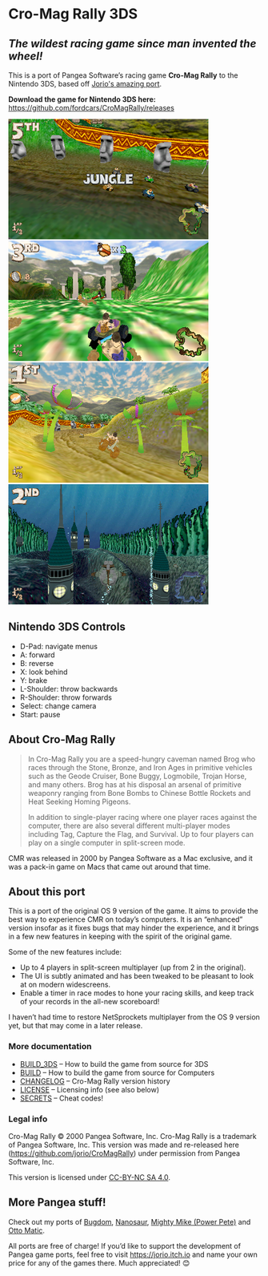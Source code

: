 # Cro-Mag Rally 3DS

## *The wildest racing game since man invented the wheel!*

This is a port of Pangea Software’s racing game **Cro-Mag Rally** to the Nintendo 3DS, based off [Jorio's amazing port](https://github.com/jorio/CroMagRally).

**Download the game for Nintendo 3DS here:** https://github.com/fordcars/CroMagRally/releases

![Cro-Mag Rally Screenshot](docs/3ds_jungle.png)
![Cro-Mag Rally Screenshot](docs/3ds_crete.png)
![Cro-Mag Rally Screenshot](docs/3ds_race.png)
![Cro-Mag Rally Screenshot](docs/3ds_atlantis.png)

## Nintendo 3DS Controls
* D-Pad: navigate menus
* A: forward
* B: reverse
* X: look behind
* Y: brake
* L-Shoulder: throw backwards
* R-Shoulder: throw forwards
* Select: change camera
* Start: pause

## About Cro-Mag Rally

> In Cro-Mag Rally you are a speed-hungry caveman named Brog who races through the Stone, Bronze, and Iron Ages in primitive vehicles such as the Geode Cruiser, Bone Buggy, Logmobile, Trojan Horse, and many others. Brog has at his disposal an arsenal of primitive weaponry ranging from Bone Bombs to Chinese Bottle Rockets and Heat Seeking Homing Pigeons.
> 
> In addition to single-player racing where one player races against the computer, there are also several different multi-player modes including Tag, Capture the Flag, and Survival. Up to four players can play on a single computer in split-screen mode.

CMR was released in 2000 by Pangea Software as a Mac exclusive, and it was a pack-in game on Macs that came out around that time.

## About this port

This is a port of the original OS 9 version of the game. It aims to provide the best way to experience CMR on today’s computers. It is an “enhanced” version insofar as it fixes bugs that may hinder the experience, and it brings in a few new features in keeping with the spirit of the original game.

Some of the new features include:
- Up to 4 players in split-screen multiplayer (up from 2 in the original).
- The UI is subtly animated and has been tweaked to be pleasant to look at on modern widescreens.
- Enable a timer in race modes to hone your racing skills, and keep track of your records in the all-new scoreboard!

I haven’t had time to restore NetSprockets multiplayer from the OS 9 version yet, but that may come in a later release.

### More documentation

- [BUILD_3DS](BUILD_3DS.md) – How to build the game from source for 3DS
- [BUILD](BUILD.md) – How to build the game from source for Computers
- [CHANGELOG](CHANGELOG.md) – Cro-Mag Rally version history
- [LICENSE](LICENSE.md) – Licensing info (see also below)
- [SECRETS](SECRETS.md) – Cheat codes!

### Legal info

Cro-Mag Rally © 2000 Pangea Software, Inc. Cro-Mag Rally is a trademark of Pangea Software, Inc. This version was made and re-released here (https://github.com/jorio/CroMagRally) under permission from Pangea Software, Inc.

This version is licensed under [CC-BY-NC SA 4.0](LICENSE.md).

## More Pangea stuff!

Check out my ports of [Bugdom](https://github.com/jorio/Bugdom), [Nanosaur](https://github.com/jorio/Nanosaur), [Mighty Mike (Power Pete)](https://github.com/jorio/MightyMike) and [Otto Matic](https://github.com/jorio/OttoMatic).

All ports are free of charge! If you’d like to support the development of Pangea game ports, feel free to visit https://jorio.itch.io and name your own price for any of the games there. Much appreciated! 😊
